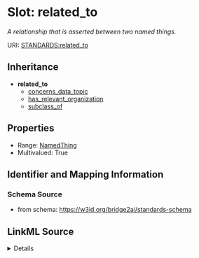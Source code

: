 # Slot: related_to
_A relationship that is asserted between two named things._


URI: [STANDARDS:related_to](https://w3id.org/bridge2ai/standards-schema/related_to)




## Inheritance

* **related_to**
    * [concerns_data_topic](concerns_data_topic.md)
    * [has_relevant_organization](has_relevant_organization.md)
    * [subclass_of](subclass_of.md)







## Properties

* Range: [NamedThing](NamedThing.md)
* Multivalued: True








## Identifier and Mapping Information







### Schema Source


* from schema: https://w3id.org/bridge2ai/standards-schema




## LinkML Source

<details>
```yaml
name: related to
description: A relationship that is asserted between two named things.
from_schema: https://w3id.org/bridge2ai/standards-schema
exact_mappings:
- skos:relatedMatch
rank: 1000
domain: NamedThing
multivalued: true
inherited: true
alias: related_to
symmetric: true
range: NamedThing

```
</details>